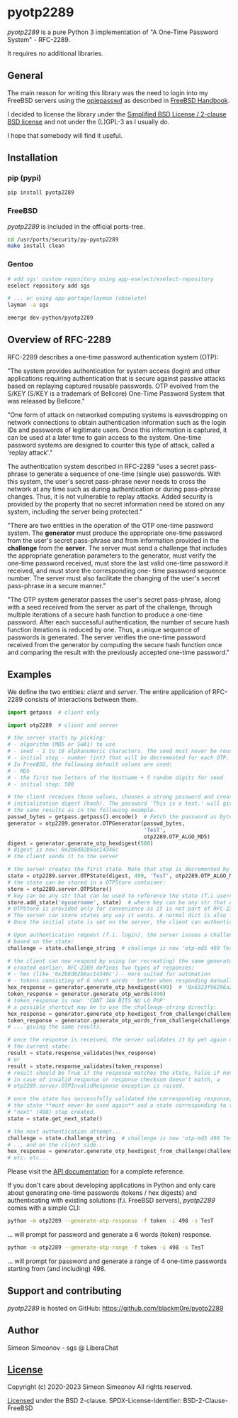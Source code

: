 # pyotp2289

*pyotp2289* is a pure Python 3 implementation of "A One-Time Password System" -
RFC-2289.

It requires no additional libraries.


## General

The main reason for writing this library was the need to login into my
FreeBSD servers using the [opiepasswd](https://www.freebsd.org/cgi/man.cgi?query=opiepasswd&sektion=1&manpath=freebsd-release-ports)
as described in [FreeBSD Handbook](https://www.freebsd.org/doc/en_US.ISO8859-1/books/handbook/one-time-passwords.html).

I decided to license the library under the
[Simplified BSD License / 2-clause BSD license](https://github.com/blackm0re/pyotp2289/blob/master/LICENSE) and not under the
(L)GPL-3 as I usually do.

I hope that somebody will find it useful.


## Installation

### pip (pypi)

   ```bash
   pip install pyotp2289
   ```


### FreeBSD

*pyotp2289* is included in the official ports-tree.

   ```bash
   cd /usr/ports/security/py-pyotp2289
   make install clean
   ```


### Gentoo

   ```bash
   # add sgs' custom repository using app-eselect/eselect-repository
   eselect repository add sgs

   # ... or using app-portage/layman (obsolete)
   layman -a sgs

   emerge dev-python/pyotp2289
   ```


## Overview of RFC-2289

RFC-2289 describes a one-time password authentication system (OTP):

"The system provides authentication for system access (login) and other
applications requiring authentication that is secure against passive attacks
based on replaying captured reusable passwords. OTP evolved from the S/KEY
(S/KEY is a trademark of Bellcore) One-Time Password System that was released
by Bellcore."

"One form of attack on networked computing systems is eavesdropping on
network connections to obtain authentication information such as the
login IDs and passwords of legitimate users. Once this information is
captured, it can be used at a later time to gain access to the
system. One-time password systems are designed to counter this type
of attack, called a 'replay attack'."

The authentication system described in RFC-2289 "uses a secret
pass-phrase to generate a sequence of one-time (single use)
passwords.  With this system, the user's secret pass-phrase never
needs to cross the network at any time such as during authentication
or during pass-phrase changes. Thus, it is not vulnerable to replay
attacks.  Added security is provided by the property that no secret
information need be stored on any system, including the server being
protected."

"There are two entities in the operation of the OTP one-time password
system. The **generator** must produce the appropriate one-time password
from the user's secret pass-phrase and from information provided in
the **challenge** from the **server**. The server must send a challenge that
includes the appropriate generation parameters to the generator, must
verify the one-time password received, must store the last valid
one-time password it received, and must store the corresponding one-
time password sequence number. The server must also facilitate the
changing of the user's secret pass-phrase in a secure manner."

"The OTP system generator passes the user's secret pass-phrase, along
with a seed received from the server as part of the challenge,
through multiple iterations of a secure hash function to produce a
one-time password. After each successful authentication, the number
of secure hash function iterations is reduced by one.  Thus, a unique
sequence of passwords is generated.  The server verifies the one-time
password received from the generator by computing the secure hash
function once and comparing the result with the previously accepted
one-time password."


## Examples

We define the two entities: *client* and *server*. The entire application of
RFC-2289 consists of interactions between them.

   ```python
   import getpass  # client only

   import otp2289  # client and server

   # the server starts by picking:
   # - algorithm (MD5 or SHA1) to use
   # - seed - 1 to 16 alphanumeric characters. The seed must never be reused.
   # - initial step - number (int) that will be decremented for each OTP.
   # In FreeBSD, the following default values are used:
   # - MD5
   # - the first two letters of the hostname + 5 random digits for seed
   # - initial step: 500

   # the client receives those values, chooses a strong password and creates
   # initialization digest (hash). The password 'This is a test.' will give you
   # the same results as in the following example.
   passwd_bytes = getpass.getpass().encode()  # Fetch the password as bytes
   generator = otp2289.generator.OTPGenerator(passwd_bytes,
                                              'TesT',
                                              otp2289.OTP_ALGO_MD5)
   digest = generator.generate_otp_hexdigest(500)
   # digest is now: 0x2b8d82b6ac14346c
   # the client sends it to the server

   # the server creates the first state. Note that step is decremented by 1:
   state = otp2289.server.OTPState(digest, 499, 'TesT', otp2289.OTP_ALGO_MD5)
   # the state can be stored in a OTPStore container:
   store = otp2289.server.OTPStore()
   # key can be any str that can be used to reference the state (f.i username)
   store.add_state('myusername', state)  # where key can be any str that can be
   # OTPStore is provided only for convenience as it is not part of RFC-2289.
   # The server can store states any way it wants. A normal dict is also fine.
   # Once the initial state is set on the server, the client can authenticate.

   # Upon authentication request (f.i. login), the server issues a challenge
   # based on the state:
   challenge = state.challenge_string  # challenge is now 'otp-md5 499 TesT '

   # the client can now respond by using (or recreating) the same generator
   # created earlier. RFC-2289 defines two types of responses:
   # - hex (like '0x2b8d82b6ac14346c') - more suited for automation
   # - tokens consisting of 6 short words - better when responding manually
   hex_response = generator.generate_otp_hexdigest(499)  # '0x6323f96296a2526b'
   token_response = generator.generate_otp_words(499)
   # token_response is now: 'CANT JAW BITS NU LO PUP'
   # a possible shortcut may be to use the challenge-string directly:
   hex_response = generator.generate_otp_hexdigest_from_challenge(challenge)
   token_response = generator.generate_otp_words_from_challenge(challenge)
   # ... giving the same results.

   # once the response is received, the server validates it by yet again using
   # the current state:
   result = state.response_validates(hex_response)
   # or
   result = state.response_validates(token_response)
   # result should be True if the response matches the state, False if not
   # in case of invalid response or response checksum doesn't match, a
   # otp2289.server.OTPInvalidResponse exception is raised.

   # once the state has successfully validated the corresponding response,
   # the state **must never be used again** and a state corresponding to the
   # "next" (498) step created.
   state = state.get_next_state()

   # the next authentication attempt...
   challenge = state.challenge_string  # challenge is now 'otp-md5 498 TesT '
   # ... and on the client side...
   hex_response = generator.generate_otp_hexdigest_from_challenge(challenge)
   # etc. etc...
   ```

Please visit the
[API documentation](http://gnulover.simeonov.no/docs/api/pyotp2289/latest/) for
a complete reference.

If you don't care about developing applications in Python and only care about
generating one-time passwords (tokens / hex digests) and authenticating with
existing solutions (f.i. FreeBSD servers), *pyotp2289* comes with a simple CLI:

   ```bash
   python -m otp2289 --generate-otp-response -f token -i 498 -s TesT
   ```

... will prompt for password and generate a 6 words (token) response.

   ```bash
   python -m otp2289 --generate-otp-range -f token -i 498 -s TesT
   ```

... will prompt for password and generate a range of 4 one-time passwords
starting from (and including) 498.


## Support and contributing

*pyotp2289* is hosted on GitHub: https://github.com/blackm0re/pyotp2289


## Author

Simeon Simeonov - sgs @ LiberaChat


## [License](https://github.com/blackm0re/pyotp2289/blob/master/LICENSE)

Copyright (c) 2020-2023 Simeon Simeonov
All rights reserved.

[Licensed](https://github.com/blackm0re/pyotp2289/blob/master/LICENSE) under the BSD 2-clause.
SPDX-License-Identifier: BSD-2-Clause-FreeBSD
